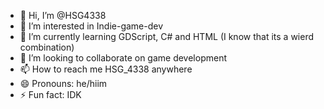 - 👋 Hi, I’m @HSG4338
- 👀 I’m interested in Indie-game-dev
- 🌱 I’m currently learning GDScript, C# and HTML (I know that its a wierd combination)
- 💞️ I’m looking to collaborate on game development
- 📫 How to reach me HSG_4338 anywhere
- 😄 Pronouns: he/hiim
- ⚡ Fun fact: IDK

<!---
HSG4338/HSG4338 is a ✨ special ✨ repository because its `README.md` (this file) appears on your GitHub profile.
You can click the Preview link to take a look at your changes.
--->
